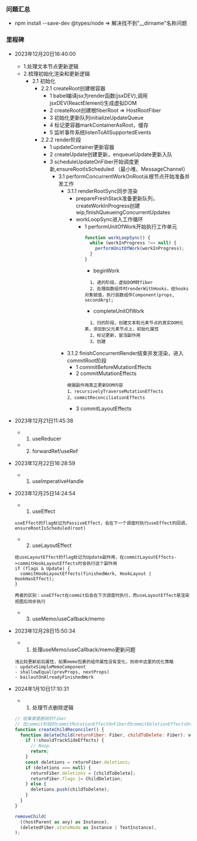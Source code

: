 
### 问题汇总
- npm install --save-dev @types/node => 解决找不到"__dirname"名称问题

### 里程碑
- 2023年12月20日16:40:00
  - 1.处理文本节点更新逻辑
  - 2.梳理初始化渲染和更新逻辑
    - 2.1 初始化
      - 2.2.1 createRoot创建根容器
        - 1 babel编译jsx为render函数(jsxDEV),调用jsxDEV(ReactElement)生成虚拟DOM
        - 2 createRoot创建根fiberRoot => HostRootFiber
        - 3 初始化更新队列initializeUpdateQueue
        - 4 标记更容器markContainerAsRoot，缓存
        - 5 监听事件系统listenToAllSupportedEvents
      - 2.2.2 render阶段
        - 1 updateContainer更新容器
        - 2 createUpdate创建更新，enqueueUpdate更新入队
        - 3 scheduleUpdateOnFiber开始调度更新,ensureRootIsScheduled （最小堆、MessageChannel）
          - 3.1 performConcurrentWorkOnRoot从根节点开始准备并发工作
            - 3.1.1 renderRootSync同步渲染
              - prepareFreshStack准备更新队列，createWorkInProgress创建wip,finishQueueingConcurrentUpdates
              - workLoopSync进入工作循环
                - 1 performUnitOfWork开始执行工作单元
                  ```js
                  function workLoopSync() {
                    while (workInProgress !== null) {
                      performUnitOfWork(workInProgress);
                    }
                  }
                  ```
                  - beginWork
                  ```
                    1、递的阶段，虚拟DOM转fiber
                    2、处理函数组件时renderWithHooks，给hooks对象赋值，执行函数组件Component(props, secondArg);
                  ```
                  - completeUnitOfWork
                  ```
                    1、归的阶段，创建文本和元素节点的真实DOM元素，添加到父元素节点上，初始化属性
                    2、标记更新，冒泡副作用
                    3、创建
                  ```
            - 3.1.2 finishConcurrentRender结束并发渲染，进入commitRoot阶段
              - 1 commitBeforeMutationEffects
              - 2 commitMutationEffects
              ```
              根据副作用真正更新DOM内容
              1、recursivelyTraverseMutationEffects
              2、commitReconciliationEffects
              ```
              - 3 commitLayoutEffects
        
- 2023年12月21日11:45:38
  - 1. useReducer
  - 2. forwardRef/useRef

- 2023年12月22日16:28:59
  - 1. useImperativeHandle

- 2023年12月25日14:24:54
  - 1. useEffect
  ```
  useEffect的flag标记为PassiveEffect，会在下一个调度时执行useEffect的回调，ensureRootIsScheduled(root)
  ```
  - 2. useLayoutEffect
  ```
  给useLayoutEffect的flag标记为Update副作用，在commitLayoutEffects->commitHookLayoutEffects时会执行这个副作用
  if (flags & Update) {
    commitHookLayoutEffects(finishedWork, HookLayout | HookHasEffect);
  }

  两者的区别：useEffect在commit后会在下次调度时执行，而useLayoutEffect是渲染视图后同步执行
  ```
  - 3. useMemo/useCallback/memo

- 2023年12月28日15:50:34
  - 1. 处理useMemo/useCallback/memo更新问题
  ```
  浅比较更新前后属性，如果memo包裹的组件属性没有变化，则命中这里的优化策略
  - updateSimpleMemoComponent
  - shallowEqual(prevProps, nextProps)
  - bailoutOnAlreadyFinishedWork
  ```

- 2024年1月10日17:10:31
  - 1. 处理节点删除逻辑
  ```js
  // 收集需要删除的fiber
  // 在commit阶段的commitMutationEffectOnFiber的commitDeletionEffectsOnFiber中删除fiber.stateNode
  function createChildReconciler() {
    function deleteChild(returnFiber: Fiber, childToDelete: Fiber): void {
      if (!shouldTrackSideEffects) {
        // Noop.
        return;
      }
      const deletions = returnFiber.deletions;
      if (deletions === null) {
        returnFiber.deletions = [childToDelete];
        returnFiber.flags |= ChildDeletion;
      } else {
        deletions.push(childToDelete);
      }
    }
  }

  removeChild(
    ((hostParent as any) as Instance),
    (deletedFiber.stateNode as Instance | TextInstance),
  );

  ```
